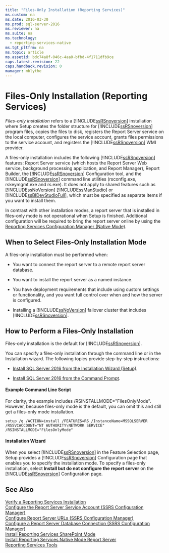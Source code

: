 ```yaml
---
title: "Files-Only Installation (Reporting Services)"
ms.custom: na
ms.date: 2016-03-30
ms.prod: sql-server-2016
ms.reviewer: na
ms.suite: na
ms.technology: 
  - reporting-services-native
ms.tgt_pltfrm: na
ms.topic: article
ms.assetid: bdc74a8f-046c-4aa0-bfbd-4f1711dfb9ce
caps.latest.revision: 22
caps.handback.revision: 0
manager: mblythe
---
```

# Files-Only Installation (Reporting Services)
*Files-only installation* refers to a [!INCLUDE[ssRSnoversion](../../Topics/TopicNameContainA/tokens/ssRSnoversion_md.md)] installation where Setup creates the folder structure for [!INCLUDE[ssRSnoversion](../../Topics/TopicNameContainA/tokens/ssRSnoversion_md.md)] program files, copies the files to disk, registers the Report Server service on the local computer, configures the service account, grants files permissions to the service account, and registers the [!INCLUDE[ssRSnoversion](../../Topics/TopicNameContainA/tokens/ssRSnoversion_md.md)] WMI provider.  
  
 A files-only installation includes the following [!INCLUDE[ssRSnoversion](../../Topics/TopicNameContainA/tokens/ssRSnoversion_md.md)] features: Report Server service (which hosts the Report Server Web service, background processing application, and Report Manager), Report Builder, the [!INCLUDE[ssRSnoversion](../../Topics/TopicNameContainA/tokens/ssRSnoversion_md.md)] Configuration tool, and the [!INCLUDE[ssRSnoversion](../../Topics/TopicNameContainA/tokens/ssRSnoversion_md.md)] command line utilities (rsconfig.exe, rskeymgmt.exe and rs.exe). It does not apply to shared features such as [!INCLUDE[ssNoVersion](../../Topics/TopicNameContainA/tokens/ssNoVersion_md.md)] [!INCLUDE[ssManStudio](../../Topics/TopicNameContainA/tokens/ssManStudio_md.md)] or [!INCLUDE[ssBIDevStudioFull](../../Topics/TopicNameContainA/tokens/ssBIDevStudioFull_md.md)], which must be specified as separate items if you want to install them.  
  
 In contrast with other installation modes, a report server that is installed in files-only mode is not operational when Setup is finished. Additional configuration will be required to bring the report server online by using the [Reporting Services Configuration Manager (Native Mode)](../../Topics/TopicNameNotContainA/Reporting-Services-Configuration-Manager--Native-Mode-.md).  
  
## When to Select Files-Only Installation Mode  
 A files-only installation must be performed when:  
  
-   You want to connect the report server to a remote report server database.  
  
-   You want to install the report server as a named instance.  
  
-   You have deployment requirements that include using custom settings or functionality, and you want full control over when and how the server is configured.  
  
-   Installing a [!INCLUDE[ssNoVersion](../../Topics/TopicNameContainA/tokens/ssNoVersion_md.md)] failover cluster that includes [!INCLUDE[ssRSnoversion](../../Topics/TopicNameContainA/tokens/ssRSnoversion_md.md)].  
  
## How to Perform a Files-Only Installation  
 Files-only installation is the default for [!INCLUDE[ssRSnoversion](../../Topics/TopicNameContainA/tokens/ssRSnoversion_md.md)].  
  
 You can specify a files-only installation through the command line or in the Installation wizard. The following topics provide step-by-step instructions:  
  
-   [Install SQL Server 2016 from the Installation Wizard (Setup)](../../Topics/TopicNameNotContainA/Install-SQL-Server-2016-from-the-Installation-Wizard--Setup-.md).  
  
-   [Install SQL Server 2016 from the Command Prompt](../../Topics/TopicNameNotContainA/Install-SQL-Server-2016-from-the-Command-Prompt.md).  
  
#### Example Command Line Script  
 For clarity, the example includes /RSINSTALLMODE="FilesOnlyMode". However, because files-only mode is the default, you can omit this and still get a files-only mode installation.  
  
```  
setup /q /ACTION=install /FEATURES=RS /InstanceName=MSSQLSERVER /RSSVCACCOUNT="NT AUTHORITY\NETWORK SERVICE" /RSINSTALLMODE="FilesOnlyMode"  
```  
  
#### Installation Wizard  
 When you select [!INCLUDE[ssRSnoversion](../../Topics/TopicNameContainA/tokens/ssRSnoversion_md.md)] in the Feature Selection page, Setup provides a [!INCLUDE[ssRSnoversion](../../Topics/TopicNameContainA/tokens/ssRSnoversion_md.md)] Configuration page that enables you to specify the installation mode. To specify a files-only installation, select **Install but do not configure the report server** on the [!INCLUDE[ssRSnoversion](../../Topics/TopicNameContainA/tokens/ssRSnoversion_md.md)] Configuration page.  
  
## See Also  
 [Verify a Reporting Services Installation](../../Topics/TopicNameContainA/Verify-a-Reporting-Services-Installation.md)   
 [Configure the Report Server Service Account (SSRS Configuration Manager)](../../Topics/TopicNameNotContainA/Configure-the-Report-Server-Service-Account--SSRS-Configuration-Manager-.md)   
 [Configure Report Server URLs  (SSRS Configuration Manager)](../../Topics/TopicNameNotContainA/Configure-Report-Server-URLs---SSRS-Configuration-Manager-.md)   
 [Configure a Report Server Database Connection  (SSRS Configuration Manager)](../../Topics/TopicNameContainA/Configure-a-Report-Server-Database-Connection---SSRS-Configuration-Manager-.md)   
 [Install Reporting Services SharePoint Mode](../../Topics/TopicNameNotContainA/Install-Reporting-Services-SharePoint-Mode.md)   
 [Install Reporting Services Native Mode Report Server](../../Topics/TopicNameNotContainA/Install-Reporting-Services-Native-Mode-Report-Server.md)   
 [Reporting Services Tools](../../Topics/TopicNameNotContainA/Reporting-Services-Tools.md)